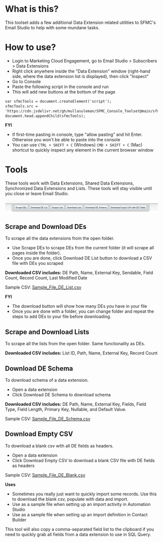 # What is this?
This toolset adds a few additional Data Extension related utilities to SFMC's Email Studio to help with some mundane tasks.

# How to use?

- Login to Marketing Cloud Engagement, go to Email Studio > Subscribers > Data Extensions
- Right click anywhere inside the "Data Extension" window (right-hand side, where the data extension list is displayed), then click "Inspect"
- Go to Console
- Paste the following script in the console and run
- This will add new buttons at the bottom of the page

```
var sfmcTools = document.createElement('script');
sfmcTools.src = 'https://cdn.jsdelivr.net/gh/mullasuleman/SFMC_Console_Toolset@main/sfmsToolSet.js';
document.head.appendChild(sfmcTools);
```

**FYI**
- If first-time pasting in console, type "allow pasting" and hit Enter. Otherwise you won't be able to paste into the console
- You can use `CTRL + SHIFT + C` (Windows) `CMD + SHIFT + C` (Mac) shortcut to quickly inspect any element in the current browser window

# Tools

These tools work with Data Extensions, Shared Data Extensions, Synchronized Data Extensions and Lists. These tools will stay visible until you close or leave Email Studio.

![SFMC Tools](assets/Tools.png)

## Scrape and Download DEs
To scrape all the data extensions from the open folder. 
- Use Scrape DEs to scrape DEs from the current folder (it will scrape all pages inside the folder).
- Once you are done, click Download DE List button to download a CSV file with DEs you scraped

**Downloaded CSV includes:** DE Path, Name, External Key, Sendable, Field Count, Record Count, Last Modified Date

Sample CSV: [Sample_File_DE_List.csv](assets/Sample_File_DE_List.csv)

**FYI** 
- The download button will show how many DEs you have in your file
- Once you are done with a folder, you can change folder and repeat the steps to add DEs to your file before downloading.

## Scrape and Download Lists
To scrape all the lists from the open folder. Same functionality as DEs.

**Downloaded CSV includes:** List ID, Path, Name, External Key, Record Count

## Download DE Schema
To download schema of a data extension.
- Open a data extension
- Click Download DE Schema to download schema

**Downloaded CSV includes:** DE Path, Name, External Key, Fields, Field Type, Field Length, Primary Key, Nullable, and Default Value. 

Sample CSV: [Sample_File_DE_Schema.csv](assets/Sample_File_DE_Schema.csv)

## Download Empty CSV
To download a blank csv with all DE fields as headers. 

- Open a data extension
- Click Download Empty CSV to download a blank CSV file with DE fields as headers

Sample CSV: [Sample_File_DE_Blank.csv](assets/Sample_File_DE_Blank.csv)

**Uses**
- Sometimes you really just want to quickly import some records. Use this to download the blank csv, populate with data and import.
- Use as a sample file when setting up an import activity in Automation Studio
- Use as a sample file when setting up an import definition in Contact Builder

This tool will also copy a comma-separated field list to the clipboard if you need to quickly grab all fields from a data extension to use in SQL Query.
